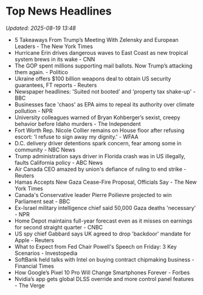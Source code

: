 # Top News Headlines

_Updated: 2025-08-19 13:48_

- 5 Takeaways From Trump’s Meeting With Zelensky and European Leaders - The New York Times
- Hurricane Erin drives dangerous waves to East Coast as new tropical system brews in its wake - CNN
- The GOP spent millions supporting mail ballots. Now Trump’s attacking them again. - Politico
- Ukraine offers $100 billion weapons deal to obtain US security guarantees, FT reports - Reuters
- Newspaper headlines: 'Suited not booted' and 'property tax shake-up' - BBC
- Businesses face 'chaos' as EPA aims to repeal its authority over climate pollution - NPR
- University colleagues warned of Bryan Kohberger’s sexist, creepy behavior before Idaho murders - The Independent
- Fort Worth Rep. Nicole Collier remains on House floor after refusing escort: 'I refuse to sign away my dignity.' - WFAA
- D.C. delivery driver detentions spark concern, fear among some in community - NBC News
- Trump administration says driver in Florida crash was in US illegally, faults California policy - ABC News
- Air Canada CEO amazed by union's defiance of ruling to end strike - Reuters
- Hamas Accepts New Gaza Cease-Fire Proposal, Officials Say - The New York Times
- Canada's Conservative leader Pierre Poilievre projected to win Parliament seat - BBC
- Ex-Israel military intelligence chief said 50,000 Gaza deaths 'necessary' - NPR
- Home Depot maintains full-year forecast even as it misses on earnings for second straight quarter - CNBC
- US spy chief Gabbard says UK agreed to drop 'backdoor' mandate for Apple - Reuters
- What to Expect from Fed Chair Powell's Speech on Friday: 3 Key Scenarios - Investopedia
- SoftBank held talks with Intel on buying contract chipmaking business - Financial Times
- How Google’s Pixel 10 Pro Will Change Smartphones Forever - Forbes
- Nvidia’s app gets global DLSS override and more control panel features - The Verge